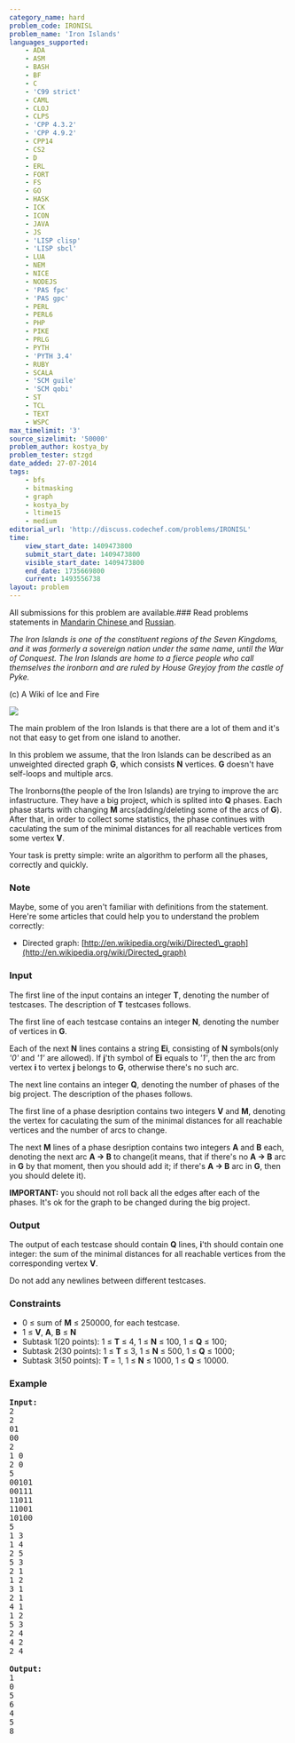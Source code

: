 ```yaml
---
category_name: hard
problem_code: IRONISL
problem_name: 'Iron Islands'
languages_supported:
    - ADA
    - ASM
    - BASH
    - BF
    - C
    - 'C99 strict'
    - CAML
    - CLOJ
    - CLPS
    - 'CPP 4.3.2'
    - 'CPP 4.9.2'
    - CPP14
    - CS2
    - D
    - ERL
    - FORT
    - FS
    - GO
    - HASK
    - ICK
    - ICON
    - JAVA
    - JS
    - 'LISP clisp'
    - 'LISP sbcl'
    - LUA
    - NEM
    - NICE
    - NODEJS
    - 'PAS fpc'
    - 'PAS gpc'
    - PERL
    - PERL6
    - PHP
    - PIKE
    - PRLG
    - PYTH
    - 'PYTH 3.4'
    - RUBY
    - SCALA
    - 'SCM guile'
    - 'SCM qobi'
    - ST
    - TCL
    - TEXT
    - WSPC
max_timelimit: '3'
source_sizelimit: '50000'
problem_author: kostya_by
problem_tester: stzgd
date_added: 27-07-2014
tags:
    - bfs
    - bitmasking
    - graph
    - kostya_by
    - ltime15
    - medium
editorial_url: 'http://discuss.codechef.com/problems/IRONISL'
time:
    view_start_date: 1409473800
    submit_start_date: 1409473800
    visible_start_date: 1409473800
    end_date: 1735669800
    current: 1493556738
layout: problem
---
```

All submissions for this problem are available.###  Read problems statements in [Mandarin Chinese ](http://www.codechef.com/download/translated/LTIME15/mandarin/IRONISL.pdf) and [Russian](http://www.codechef.com/download/translated/LTIME15/russian/IRONISL.pdf).

*The Iron Islands is one of the constituent regions of the Seven Kingdoms, and it was formerly a sovereign nation under the same name, until the War of Conquest. The Iron Islands are home to a fierce people who call themselves the ironborn and are ruled by House Greyjoy from the castle of Pyke.*

(c) A Wiki of Ice and Fire

![](https://codechef_shared.s3.amazonaws.com/download/LTIME15/ironisland.jpg)

The main problem of the Iron Islands is that there are a lot of them and it's not that easy to get from one island to another.

In this problem we assume, that the Iron Islands can be described as an unweighted directed graph **G**, which consists **N** vertices. **G** doesn't have self-loops and multiple arcs.

The Ironborns(the people of the Iron Islands) are trying to improve the arc infastructure. They have a big project, which is splited into **Q** phases. Each phase starts with changing **M** arcs(adding/deleting some of the arcs of **G**). After that, in order to collect some statistics, the phase continues with caculating the sum of the minimal distances for all reachable vertices from some vertex **V**.

Your task is pretty simple: write an algorithm to perform all the phases, correctly and quickly.

### Note

Maybe, some of you aren't familiar with definitions from the statement. Here're some articles that could help you to understand the problem correctly:

- Directed graph: [http://en.wikipedia.org/wiki/Directed\_graph](http://en.wikipedia.org/wiki/Directed_graph)

### Input

The first line of the input contains an integer **T**, denoting the number of testcases. The description of **T** testcases follows.

The first line of each testcase contains an integer **N**, denoting the number of vertices in **G**.

Each of the next **N** lines contains a string **Ei**, consisting of **N** symbols(only *'0'* and *'1'* are allowed). If **j**'th symbol of **Ei** equals to *'1'*, then the arc from vertex **i** to vertex **j** belongs to **G**, otherwise there's no such arc.

The next line contains an integer **Q**, denoting the number of phases of the big project. The description of the phases follows.

The first line of a phase desription contains two integers **V** and **M**, denoting the vertex for caculating the sum of the minimal distances for all reachable vertices and the number of arcs to change.

The next **M** lines of a phase desription contains two integers **A** and **B** each, denoting the next arc **A -> B** to change(it means, that if there's no **A -> B** arc in **G** by that moment, then you should add it; if there's **A -> B** arc in **G**, then you should delete it).

**IMPORTANT:** you should not roll back all the edges after each of the phases. It's ok for the graph to be changed during the big project.

### Output

The output of each testcase should contain **Q** lines, **i**'th should contain one integer: the sum of the minimal distances for all reachable vertices from the corresponding vertex **V**.

Do not add any newlines between different testcases.

### Constraints

- 0 ≤ sum of **M** ≤ 250000, for each testcase.
- 1 ≤ **V**, **A**, **B** ≤ **N**
- Subtask 1(20 points): 1 ≤ **T** ≤ 4, 1 ≤ **N** ≤ 100, 1 ≤ **Q** ≤ 100;
- Subtask 2(30 points): 1 ≤ **T** ≤ 3, 1 ≤ **N** ≤ 500, 1 ≤ **Q** ≤ 1000;
- Subtask 3(50 points): **T** = 1, 1 ≤ **N** ≤ 1000, 1 ≤ **Q** ≤ 10000.

### Example

<pre><b>Input:</b>
2
2
01
00
2
1 0
2 0
5
00101
00111
11011
11001
10100
5
1 3
1 4
2 5
5 3
2 1
1 2
3 1
2 1
4 1
1 2
5 3
2 4
4 2
2 4

<b>Output:</b>
1
0
5
6
4
5
8

</pre>